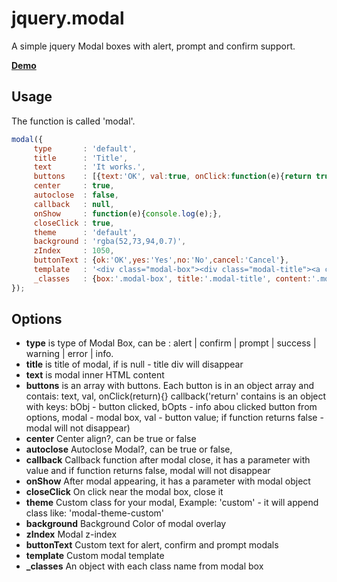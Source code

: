 jquery.modal
============

A simple jquery Modal boxes with alert, prompt and confirm support.

__<a href="http://creativedream.net/plugins/jquery.modal/" target="_blank">Demo</a>__

Usage
-------
The function is called 'modal'.
~~~ javascript
modal({
	 type       : 'default',
	 title      : 'Title',
	 text       : 'It works.',
	 buttons    : [{text:'OK', val:true, onClick:function(e){return true} }, {text:'Cancel', val:'cancel', onClick:function(e){alert('If function return false, modal will not disappear.'); return false} }],
	 center     : true,
	 autoclose  : false,
	 callback   : null,
	 onShow     : function(e){console.log(e);},
	 closeClick : true,
	 theme      : 'default',
	 background : 'rgba(52,73,94,0.7)',
	 zIndex     : 1050,
	 buttonText : {ok:'OK',yes:'Yes',no:'No',cancel:'Cancel'},
	 template   : '<div class="modal-box"><div class="modal-title"><a class="modal-close-btn"></a></div><div class="modal-text"></div><div class="modal-buttons"></div></div>',
	 _classes   : {box:'.modal-box', title:'.modal-title', content:'.modal-text', buttons:'.modal-buttons', closebtn:'.modal-close-btn'}
});
~~~~

Options
-------
* __type__ is type of Modal Box, can be : alert | confirm | prompt | success | warning | error | info.
* __title__ is title of modal, if is null - title div will disappear
* __text__ is modal inner HTML content
* __buttons__ is an array with buttons. Each button is in an object array and contais: text, val, onClick(return){} callback('return' contains is an object with keys: bObj - button clicked, bOpts - info abou clicked button from options, modal - modal box, val - button value; if function returns false - modal will not disappear)
* __center__ Center align?, can be true or false
* __autoclose__ Autoclose Modal?, can be true or false,
* __callback__ Callback function after modal close, it has a parameter with value and if function returns false, modal will not disappear
* __onShow__ After modal appearing, it has a parameter with modal object
* __closeClick__ On click near the modal box, close it
* __theme__ Custom class for your modal, Example: 'custom' - it will append class like: 'modal-theme-custom'
* __background__ Background Color of modal overlay
* __zIndex__ Modal z-index
* __buttonText__ Custom text for alert, confirm and prompt modals
* __template__ Custom modal template
* <b>_classes</b> An object with each class name from modal box
